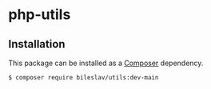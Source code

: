 # php-utils

## Installation

This package can be installed as a [Composer](https://getcomposer.org/) dependency.

```bash
$ composer require bileslav/utils:dev-main
```
